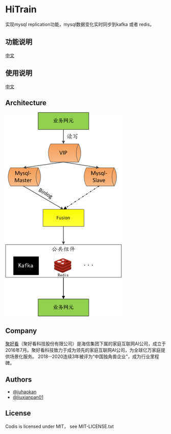 # HiTrain
实现mysql replication功能，mysql数据变化实时同步到kafka 或者 redis。

## 功能说明
[中文](doc/sds.md)

## 使用说明
[中文](doc/releasenotes.md)

## Architecture
![architecture](doc/Fusion.png)

## Company
[聚好看](https://www.juhaokan.org/#/home)（聚好看科技股份有限公司）是海信集团下属的家庭互联网AI公司，成立于2016年7月。聚好看科技致力于成为领先的家庭互联网AI公司，为全球亿万家庭提供场景化服务。
2018--2020连续3年被评为“中国独角兽企业”，成为行业里程碑。

## Authors
* [@juhaokan](https://github.com/juhaokan)
* [@liuxianpan01](https://github.com/liuxianpan01)

## License
Codis is licensed under MIT， see MIT-LICENSE.txt
